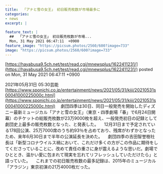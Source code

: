 ```yaml
---
title:  「アナと雪の女王」　初日販売枚数が市場最多に  
categories:
- news
excerpt: |
  
feature_text: |
  ##  「アナと雪の女王」　初日販売枚数が市場...
  Mon, 31 May 2021 06:47:11  +0900
feature_image: "https://picsum.photos/2560/600?image=733"
image: "https://picsum.photos/2560/600?image=733"
---
```


[https://hayabusa9.5ch.net/test/read.cgi/mnewsplus/1622411231/](https://hayabusa9.5ch.net/test/read.cgi/mnewsplus/1622411231/)
posted on Mon, 31 May 2021 06:47:11  +0900

<!--more-->

2021年05月31日 05:30芸能 [https://www.sponichi.co.jp/entertainment/news/2021/05/31/kiji/20210531s00041000225000c.html](https://www.sponichi.co.jp/entertainment/news/2021/05/31/kiji/20210531s00041000225000c.html) 　劇団四季は30日、同日一般発売を開始したディズニー最新ミュージカル「アナと雪の女王」（東京・四季劇場「春」で6月24日開幕）のチケットの総販売枚数が23万9000枚を超え、一般発売初日の記録として劇団史上最多の販売枚数となった、と発表した。 　12月31日まで予定されている178回公演、25万7000席のうち約93％を占めており、残席がわずかとなったため、来年6月30日まで半年の公演延長を決めた。 　劇団四季の吉田智誉樹社長は「新型コロナウイルス禍において、これだけ多くの方がこの作品に期待をしてくださっていることに、改めて責任の重さに身が震えるような思いだ。劇場でひととき、温かい愛に包まれて現実を忘れてリフレッシュしていただけたら」と語っていた。 　これまでの初日販売枚数の最多記録は、2015年のミュージカル「アラジン」東京初演の21万4000枚だった。
